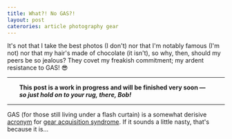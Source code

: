 ```yaml
---
title: What?! No GAS?!
layout: post
caterories: article photography gear
---
```


It's not that I take the best photos (I don't) nor that I'm notably famous (I'm not) nor that my hair's made of chocolate (it isn't), so why, then, should my peers be so jealous? They covet my freakish commitment; my ardent resistance to GAS! 😎

<hr><p><span style="display:block; margin-left:2em; margin-right:2em">
<b>This post is a work in progress and will be finished very soon — <i>so just hold on to your rug, there, Bob!</i></b><hr>
</span></p>

GAS (for those still living under a flash curtain) is a somewhat derisive [acronym](https://www.grammarbook.com/blog/abbreviations/abbreviations-acronyms-and-initialisms-revisited/) for [gear acquisition syndrome](https://de.m.wikipedia.org/wiki/Gear_Acquisition_Syndrome). If it sounds a little nasty, that's because it is...

<!--

It's not that I take the best photos (for I don't) nor that I'm notably famous (for I'm not) nor that my hair's made of chocolate (for it isn't), so why are my peers so jealous? I've a rare god-like power: I'm naturally immune to GAS! 😎

if you suffer from gas, you're <s>in trouble</s> cursed...

uncontrollable and insatiable need to... addiction... curse... disease... chronic

-->
